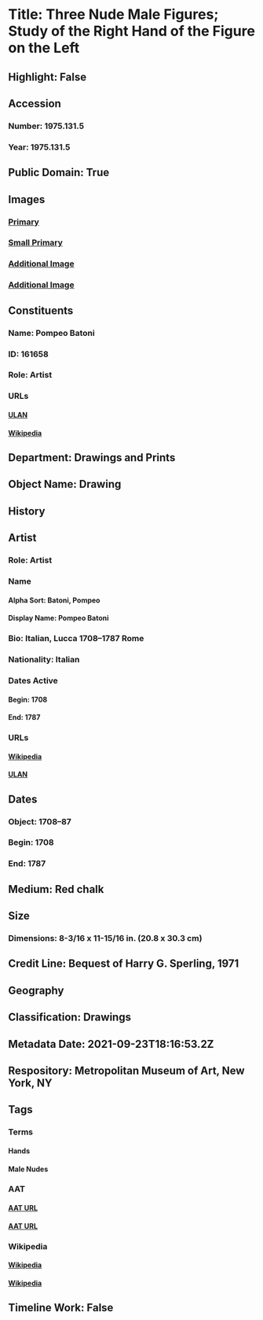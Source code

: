 # Title: Three Nude Male Figures; Study of the Right Hand of the Figure on the Left
## Highlight: False
## Accession
### Number: 1975.131.5
### Year: 1975.131.5
## Public Domain: True
## Images
### [Primary](https://images.metmuseum.org/CRDImages/dp/original/DP807832.jpg)
### [Small Primary](https://images.metmuseum.org/CRDImages/dp/web-large/DP807832.jpg)
### [Additional Image](https://images.metmuseum.org/CRDImages/dp/original/DP151115.jpg)
### [Additional Image](https://images.metmuseum.org/CRDImages/dp/original/1975.131.5.jpg)
## Constituents
### Name: Pompeo Batoni
### ID: 161658
### Role: Artist
### URLs
#### [ULAN](http://vocab.getty.edu/page/ulan/500012720)
#### [Wikipedia](https://www.wikidata.org/wiki/Q505613)
## Department: Drawings and Prints
## Object Name: Drawing
## History
## Artist
### Role: Artist
### Name
#### Alpha Sort: Batoni, Pompeo
#### Display Name: Pompeo Batoni
### Bio: Italian, Lucca 1708–1787 Rome
### Nationality: Italian
### Dates Active
#### Begin: 1708
#### End: 1787
### URLs
#### [Wikipedia](https://www.wikidata.org/wiki/Q505613)
#### [ULAN](http://vocab.getty.edu/page/ulan/500012720)
## Dates
### Object: 1708–87
### Begin: 1708
### End: 1787
## Medium: Red chalk
## Size
### Dimensions: 8-3/16 x 11-15/16 in.  (20.8 x 30.3 cm)
## Credit Line: Bequest of Harry G. Sperling, 1971
## Geography
## Classification: Drawings
## Metadata Date: 2021-09-23T18:16:53.2Z
## Respository: Metropolitan Museum of Art, New York, NY
## Tags
### Terms
#### Hands
#### Male Nudes
### AAT
#### [AAT URL](http://vocab.getty.edu/page/aat/300310193)
#### [AAT URL](http://vocab.getty.edu/page/aat/300189568)
### Wikipedia
#### [Wikipedia]()
#### [Wikipedia]()
## Timeline Work: False